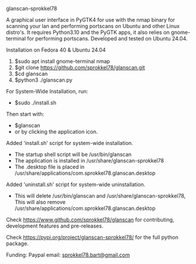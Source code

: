 glanscan-sprokkel78

A graphical user interface in PyGTK4 for use with the nmap binary for scanning your lan and performing portscans on Ubuntu and other Linux distro's. 
It requires Python3.10 and the PyGTK apps, it also relies on gnome-terminal for performing portscans.
Developed and tested on Ubuntu 24.04.  

Installation on Fedora 40 & Ubuntu 24.04

1. $sudo apt install gnome-terminal nmap
2. $git clone https://github.com/sprokkel78/glanscan.git
3. $cd glanscan
4. $python3 ./glanscan.py

For System-Wide Installation, run:
- $sudo ./install.sh

Then start with:
- $glanscan
- or by clicking the application icon.

Added 'install.sh' script for system-wide installation.
- The startup shell script will be /usr/bin/glanscan
- The application is installed in /usr/share/glanscan-sprokkel78
- The .desktop file is placed in /usr/share/applications/com.sprokkel78.glanscan.desktop

Added 'uninstall.sh' script for system-wide uninstallation.
- This will delete /usr/bin/glanscan and /usr/share/glanscan-sprokkel78,
  This will also remove /usr/share/applications/com.sprokkel78.glanscan.desktop
  
Check https://www.github.com/sprokkel78/glanscan for contributing, development features and pre-releases.

Check https://pypi.org/project/glanscan-sprokkel78/ for the full python package.

Funding: Paypal email: sprokkel78.bart@gmail.com
